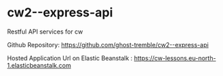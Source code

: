 # cw2--express-api
Restful API services for cw

Github Repository: https://github.com/ghost-tremble/cw2--express-api

Hosted Application Url on Elastic Beanstalk : https://cw-lessons.eu-north-1.elasticbeanstalk.com
